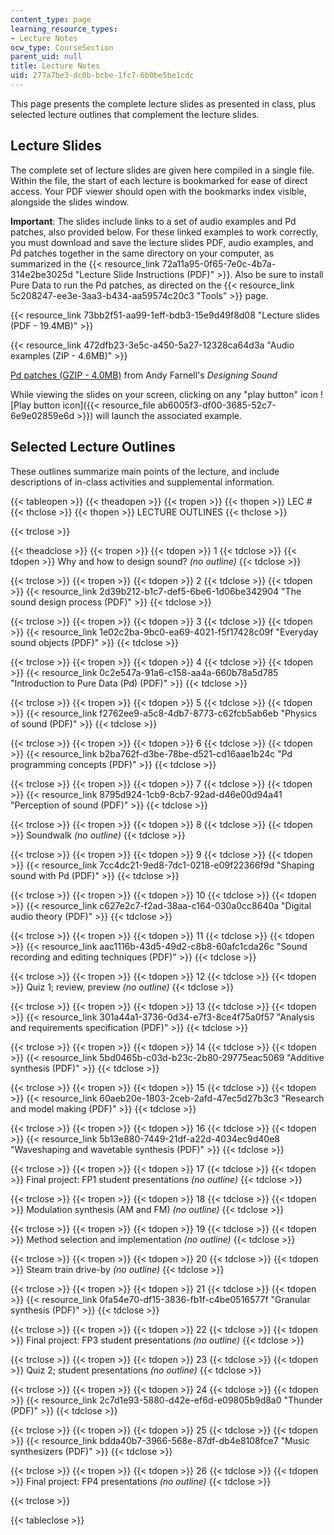 ```yaml
---
content_type: page
learning_resource_types:
- Lecture Notes
ocw_type: CourseSection
parent_uid: null
title: Lecture Notes
uid: 277a7be3-dc0b-bcbe-1fc7-6b0be5be1cdc
---
```


This page presents the complete lecture slides as presented in class, plus selected lecture outlines that complement the lecture slides.

Lecture Slides
--------------

The complete set of lecture slides are given here compiled in a single file. Within the file, the start of each lecture is bookmarked for ease of direct access. Your PDF viewer should open with the bookmarks index visible, alongside the slides window. 

**Important**: The slides include links to a set of audio examples and Pd patches, also provided below. For these linked examples to work correctly, you must download and save the lecture slides PDF, audio examples, and Pd patches together in the same directory on your computer, as summarized in the {{< resource_link 72a11a95-0f65-7e0c-4b7a-314e2be3025d "Lecture Slide Instructions (PDF)" >}}. Also be sure to install Pure Data to run the Pd patches, as directed on the {{< resource_link 5c208247-ee3e-3aa3-b434-aa59574c20c3 "Tools" >}} page.

{{< resource_link 73bb2f51-aa99-1eff-bdb3-15e9d49f8d08 "Lecture slides (PDF - 19.4MB)" >}}

{{< resource_link 472dfb23-3e5c-a450-5a27-12328ca64d3a "Audio examples (ZIP - 4.6MB)" >}}

[Pd patches (GZIP - 4.0MB)](https://mitpress.mit.edu/sites/default/files/titles/content/ds_pd_examples.tar.gz) from Andy Farnell's _Designing Sound_

While viewing the slides on your screen, clicking on any "play button" icon ![Play button icon]({{< resource_file ab6005f3-df00-3685-52c7-6e9e02859e6d >}}) will launch the associated example.

Selected Lecture Outlines
-------------------------

These outlines summarize main points of the lecture, and include descriptions of in-class activities and supplemental information.

{{< tableopen >}}
{{< theadopen >}}
{{< tropen >}}
{{< thopen >}}
LEC #
{{< thclose >}}
{{< thopen >}}
LECTURE OUTLINES
{{< thclose >}}

{{< trclose >}}

{{< theadclose >}}
{{< tropen >}}
{{< tdopen >}}
1
{{< tdclose >}}
{{< tdopen >}}
Why and how to design sound? _(no outline)_
{{< tdclose >}}

{{< trclose >}}
{{< tropen >}}
{{< tdopen >}}
2
{{< tdclose >}}
{{< tdopen >}}
{{< resource_link 2d39b212-b1c7-def5-6be6-1d06be342904 "The sound design process (PDF)" >}}
{{< tdclose >}}

{{< trclose >}}
{{< tropen >}}
{{< tdopen >}}
3
{{< tdclose >}}
{{< tdopen >}}
{{< resource_link 1e02c2ba-9bc0-ea69-4021-f5f17428c09f "Everyday sound objects (PDF)" >}}
{{< tdclose >}}

{{< trclose >}}
{{< tropen >}}
{{< tdopen >}}
4
{{< tdclose >}}
{{< tdopen >}}
{{< resource_link 0c2e547a-91a6-c158-aa4a-660b78a5d785 "Introduction to Pure Data (Pd) (PDF)" >}}
{{< tdclose >}}

{{< trclose >}}
{{< tropen >}}
{{< tdopen >}}
5
{{< tdclose >}}
{{< tdopen >}}
{{< resource_link f2762ee9-a5c8-4db7-8773-c62fcb5ab6eb "Physics of sound (PDF)" >}}
{{< tdclose >}}

{{< trclose >}}
{{< tropen >}}
{{< tdopen >}}
6
{{< tdclose >}}
{{< tdopen >}}
{{< resource_link b2ba762f-d3be-78be-d521-cd16aae1b24c "Pd programming concepts (PDF)" >}}
{{< tdclose >}}

{{< trclose >}}
{{< tropen >}}
{{< tdopen >}}
7
{{< tdclose >}}
{{< tdopen >}}
{{< resource_link 8795d924-1cb9-8cb7-92ad-d46e00d94a41 "Perception of sound (PDF)" >}}
{{< tdclose >}}

{{< trclose >}}
{{< tropen >}}
{{< tdopen >}}
8
{{< tdclose >}}
{{< tdopen >}}
Soundwalk _(no outline)_
{{< tdclose >}}

{{< trclose >}}
{{< tropen >}}
{{< tdopen >}}
9
{{< tdclose >}}
{{< tdopen >}}
{{< resource_link 7cc4dc21-9ed8-7dc1-0218-e09f22366f9d "Shaping sound with Pd (PDF)" >}}
{{< tdclose >}}

{{< trclose >}}
{{< tropen >}}
{{< tdopen >}}
10
{{< tdclose >}}
{{< tdopen >}}
{{< resource_link c627e2c7-f2ad-38aa-c164-030a0cc8640a "Digital audio theory (PDF)" >}}
{{< tdclose >}}

{{< trclose >}}
{{< tropen >}}
{{< tdopen >}}
11
{{< tdclose >}}
{{< tdopen >}}
{{< resource_link aac1116b-43d5-49d2-c8b8-60afc1cda26c "Sound recording and editing techniques (PDF)" >}}
{{< tdclose >}}

{{< trclose >}}
{{< tropen >}}
{{< tdopen >}}
12
{{< tdclose >}}
{{< tdopen >}}
Quiz 1; review, preview _(no outline)_
{{< tdclose >}}

{{< trclose >}}
{{< tropen >}}
{{< tdopen >}}
13
{{< tdclose >}}
{{< tdopen >}}
{{< resource_link 301a44a1-3736-0d34-e7f3-8ce4f75a0f57 "Analysis and requirements specification (PDF)" >}}
{{< tdclose >}}

{{< trclose >}}
{{< tropen >}}
{{< tdopen >}}
14
{{< tdclose >}}
{{< tdopen >}}
{{< resource_link 5bd0465b-c03d-b23c-2b80-29775eac5069 "Additive synthesis (PDF)" >}}
{{< tdclose >}}

{{< trclose >}}
{{< tropen >}}
{{< tdopen >}}
15
{{< tdclose >}}
{{< tdopen >}}
{{< resource_link 60aeb20e-1803-2ceb-2afd-47ec5d27b3c3 "Research and model making (PDF)" >}}
{{< tdclose >}}

{{< trclose >}}
{{< tropen >}}
{{< tdopen >}}
16
{{< tdclose >}}
{{< tdopen >}}
{{< resource_link 5b13e880-7449-21df-a22d-4034ec9d40e8 "Waveshaping and wavetable synthesis (PDF)" >}}
{{< tdclose >}}

{{< trclose >}}
{{< tropen >}}
{{< tdopen >}}
17
{{< tdclose >}}
{{< tdopen >}}
Final project: FP1 student presentations _(no outline)_
{{< tdclose >}}

{{< trclose >}}
{{< tropen >}}
{{< tdopen >}}
18
{{< tdclose >}}
{{< tdopen >}}
Modulation synthesis (AM and FM) _(no outline)_
{{< tdclose >}}

{{< trclose >}}
{{< tropen >}}
{{< tdopen >}}
19
{{< tdclose >}}
{{< tdopen >}}
Method selection and implementation _(no outline)_
{{< tdclose >}}

{{< trclose >}}
{{< tropen >}}
{{< tdopen >}}
20
{{< tdclose >}}
{{< tdopen >}}
Steam train drive-by _(no outline)_
{{< tdclose >}}

{{< trclose >}}
{{< tropen >}}
{{< tdopen >}}
21
{{< tdclose >}}
{{< tdopen >}}
{{< resource_link 0fa54e70-df15-3836-fb1f-c4be0516577f "Granular synthesis (PDF)" >}}
{{< tdclose >}}

{{< trclose >}}
{{< tropen >}}
{{< tdopen >}}
22
{{< tdclose >}}
{{< tdopen >}}
Final project: FP3 student presentations _(no outline)_
{{< tdclose >}}

{{< trclose >}}
{{< tropen >}}
{{< tdopen >}}
23
{{< tdclose >}}
{{< tdopen >}}
Quiz 2; student presentations _(no outline)_
{{< tdclose >}}

{{< trclose >}}
{{< tropen >}}
{{< tdopen >}}
24
{{< tdclose >}}
{{< tdopen >}}
{{< resource_link 2c7d1e93-5880-d42e-ef6d-e09805b9d8a0 "Thunder (PDF)" >}}
{{< tdclose >}}

{{< trclose >}}
{{< tropen >}}
{{< tdopen >}}
25
{{< tdclose >}}
{{< tdopen >}}
{{< resource_link bdda40b7-3966-568e-87df-db4e8108fce7 "Music synthesizers (PDF)" >}}
{{< tdclose >}}

{{< trclose >}}
{{< tropen >}}
{{< tdopen >}}
26
{{< tdclose >}}
{{< tdopen >}}
Final project: FP4 presentations _(no outline)_
{{< tdclose >}}

{{< trclose >}}

{{< tableclose >}}